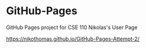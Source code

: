 # GitHub-Pages
GitHub Pages project for CSE 110
Nikolas's User Page

https://nikothomas.github.io/GitHub-Pages-Attempt-2/
